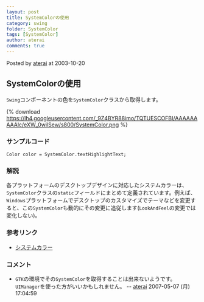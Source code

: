 ```yaml
---
layout: post
title: SystemColorの使用
category: swing
folder: SystemColor
tags: [SystemColor]
author: aterai
comments: true
---
```


Posted by [aterai](http://terai.xrea.jp/aterai.html) at 2003-10-20

## SystemColorの使用
`Swing`コンポーネントの色を`SystemColor`クラスから取得します。

{% download https://lh4.googleusercontent.com/_9Z4BYR88imo/TQTUESCOFBI/AAAAAAAAAlc/eXW_0wilSew/s800/SystemColor.png %}

### サンプルコード
<pre class="prettyprint"><code>Color color = SystemColor.textHighlightText;
</code></pre>

### 解説
各プラットフォームのデスクトップデザインに対応したシステムカラーは、`SystemColor`クラスの`static`フィールドにまとめて定義されています。例えば、`Windows`プラットフォームでデスクトップのカスタマイズでテーマなどを変更すると、この`SystemColor`も動的にその変更に追従します(`LookAndFeel`の変更では変化しない)。

### 参考リンク
- [システムカラー](http://www.asahi-net.or.jp/~dp8t-asm/java/tips/SystemColor.html)

<!-- dummy comment line for breaking list -->

### コメント
- `GTK`の環境でその`SystemColor`を取得することは出来ないようです。`UIManager`を使った方がいいかもしれません。 -- [aterai](http://terai.xrea.jp/aterai.html) 2007-05-07 (月) 17:04:59

<!-- dummy comment line for breaking list -->

